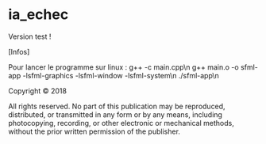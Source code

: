 # ia_echec

Version test !

[Infos]

Pour lancer le programme sur linux :
g++ -c main.cpp\n
g++ main.o -o sfml-app -lsfml-graphics -lsfml-window -lsfml-system\n
./sfml-app\n


Copyright © 2018

All rights reserved. No part of this publication may be reproduced, distributed, or transmitted in any form or by any means, including photocopying, recording, or other electronic or mechanical methods, without the prior written permission of the publisher.
